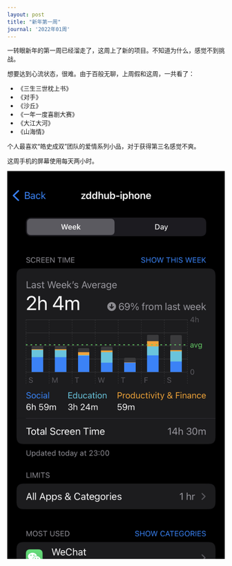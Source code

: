 ```yaml
---
layout: post
title: "新年第一周"
journal: '2022年01周'
---
```


一转眼新年的第一周已经溜走了，这周上了新的项目。不知道为什么，感觉不到挑战。

想要达到心流状态，很难。由于百般无聊，上周假和这周，一共看了：

- 《三生三世枕上书》
- 《对手》
- 《沙丘》
- 《一年一度喜剧大赛》
- 《大江大河》
- 《山海情》

个人最喜欢“皓史成双”团队的爱情系列小品，对于获得第三名感觉不爽。

这周手机的屏幕使用每天两小时。

![screen-time-ww01](/assets/images/2022-01-08/screen-time-ww01.jpeg)

